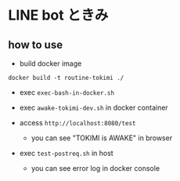 # LINE bot ときみ
## how to use
- build docker image

```
docker build -t routine-tokimi ./
```

- exec `exec-bash-in-docker.sh`

- exec `awake-tokimi-dev.sh` in docker container

- access `http://localhost:8080/test`
  - you can see "TOKIMI is AWAKE" in browser

- exec `test-postreq.sh` in host
  - you can see error log in docker console